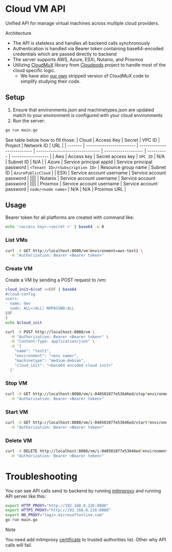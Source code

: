 # Cloud VM API
Unified API for manage virtual machines across multiple cloud providers.


Architecture
* The API is stateless and handles all backend calls synchronously
* Authentication is handled via Bearer token containing base64-encoded credentials which are passed directly to backend
* The server supports AWS, Azure, ESXi, Nutanix, and Proxmox
* Utilizing [CloudMuX](https://github.com/yunionio/cloudmux/) library from [Cloudpods](https://www.cloudpods.org) project to handle most of the cloud specific logic.
  * We have also [our own](https://github.com/olljanat/cloudmux) stripped version of CloudMuX code to simplify studying their code.

## Setup
1. Ensure that environments.json and machinetypes.json are updated match to your environment is configured with your cloud environments
2. Run the server:
```bash
go run main.go 
```
See table below how to fill those:
| Cloud   | Access Key               | Secret                     | VPC ID                          | Project             | Network ID | URL                |
| ------- | ------------------------ | -------------------------- | ------------------------------- | ------------------- | ---------- | ------------------ |
| Aws     | Access key               | Secret access key          | `VPC ID`                        | N/A                 | Subnet ID  | N/A                |
| Azure   | Service principal appId  | Service principal password | `<Tenant ID>/<Subscription ID>` | Resource group name | Subnet ID  | `AzurePublicCloud` |
| ESXi    | Service account username | Service account password   | ||||
| Nutanix | Service account username | Service account password   | ||||
| Proxmox | Service account username | Service account password   | `node/<node name>`              | N/A                 | N/A        | Proxmox URL        |

## Usage
Bearer token for all platforms are created with command like:
```bash
echo '<access key>:<secret >' | base64 -w 0
```

### List VMs
```bash
curl -X GET http://localhost:8080/vm?environment=aws-test1 \
  -H "Authorization: Bearer <Bearer token>"
```

### Create VM
Create a VM by sending a POST request to /vm:
```bash
cloud_init=$(cat <<EOF | base64
#cloud-config
users:
- name: dev
  sudo: ALL=(ALL) NOPASSWD:ALL
EOF
)
echo $cloud_init

curl -X POST http://localhost:8080/vm \
  -H "Authorization: Bearer <Bearer token>" \
  -H "Content-Type: application/json" \
  -d '{
    "name": "test1",
    "environment": "<env name>",
    "machinetype": "medium-debian",
    "cloud_init": "<base64 encoded cloud init>"
  }'
```

### Stop VM
```bash
curl -X GET http://localhost:8080/vm/i-048501077e53646ed/stop?environment=aws-test1 \
  -H "Authorization: Bearer <Bearer token>"
```

### Start VM
```bash
curl -X GET http://localhost:8080/vm/i-048501077e53646ed/start?environment=aws-test1 \
  -H "Authorization: Bearer <Bearer token>"
```

### Delete VM
```bash
curl -X DELETE http://localhost:8080/vm/i-048501077e53646ed?environment=aws-test1 \
  -H "Authorization: Bearer <Bearer token>"
```

# Troubleshooting
You can see API calls send to backend by running [mitmproxy](https://mitmproxy.org)
and running API server like this:
```bash
export HTTP_PROXY="http://192.168.8.226:8080"
export HTTPS_PROXY="http://192.168.8.226:8080"
export NO_PROXY="login.microsoftonline.com"
go run main.go
```

> [!NOTE]
> You need add mitmproxy [certificate](https://docs.mitmproxy.org/stable/concepts/certificates/) to trusted authorities list.
Other why API calls will fail.
